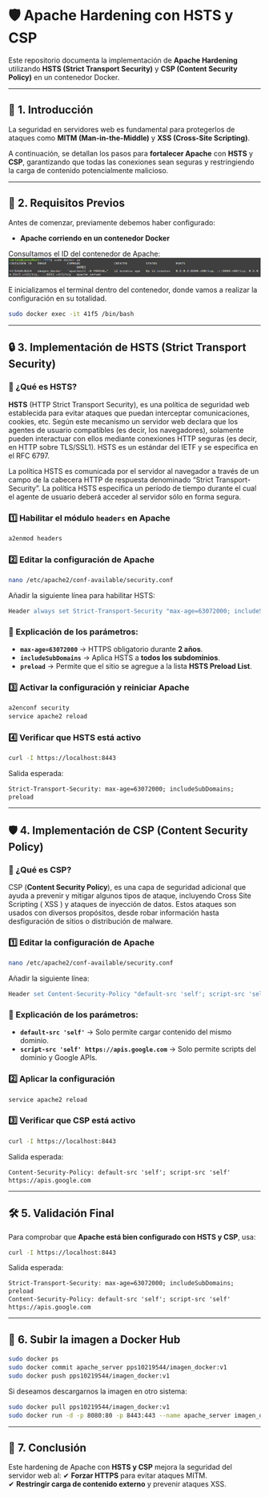 # 🛡️ Apache Hardening con HSTS y CSP

Este repositorio documenta la implementación de **Apache Hardening** utilizando **HSTS (Strict Transport Security)** y **CSP (Content Security Policy)** en un contenedor Docker.

---

## 📌 1. Introducción

La seguridad en servidores web es fundamental para protegerlos de ataques como **MITM (Man-in-the-Middle)** y **XSS (Cross-Site Scripting)**.  

A continuación, se detallan los pasos para **fortalecer Apache** con **HSTS** y **CSP**, garantizando que todas las conexiones sean seguras y restringiendo la carga de contenido potencialmente malicioso.

---

## 🚀 2. Requisitos Previos

Antes de comenzar, previamente debemos haber configurado:
- **Apache corriendo en un contenedor Docker**

Consultamos el ID del contenedor de Apache:
![ID del contenedor de Apache](assets/PPS_Dockerps.png) 

E inicializamos el terminal dentro del contenedor, donde vamos a realizar la configuración en su totalidad.
```bash
sudo docker exec -it 41f5 /bin/bash
```

---

## 🔒 3. Implementación de HSTS (Strict Transport Security)

### 📌 ¿Qué es HSTS?

**HSTS** (HTTP Strict Transport Security), es una política de seguridad web establecida para evitar ataques que puedan interceptar comunicaciones, cookies, etc. Según este mecanismo un servidor web declara que los agentes de usuario compatibles (es decir, los navegadores), solamente pueden interactuar con ellos mediante conexiones HTTP seguras (es decir, en HTTP sobre TLS/SSL1). HSTS es un estándar del IETF y se especifica en el RFC 6797.

La política HSTS es comunicada por el servidor al navegador a través de un campo de la cabecera HTTP de respuesta denominado “Strict Transport-Security”. La política HSTS especifica un período de tiempo durante el cual el agente de usuario deberá acceder al servidor sólo en forma segura.

### **1️⃣ Habilitar el módulo `headers` en Apache**
```bash
a2enmod headers
```

### **2️⃣ Editar la configuración de Apache**
```bash
nano /etc/apache2/conf-available/security.conf
```

Añadir la siguiente línea para habilitar HSTS:

```apache
Header always set Strict-Transport-Security "max-age=63072000; includeSubDomains; preload"
```

### 📌 Explicación de los parámetros:
- **`max-age=63072000`** → HTTPS obligatorio durante **2 años**.
- **`includeSubDomains`** → Aplica HSTS a **todos los subdominios**.
- **`preload`** → Permite que el sitio se agregue a la lista **HSTS Preload List**.

### **3️⃣ Activar la configuración y reiniciar Apache**
```bash
a2enconf security
service apache2 reload
```

### **4️⃣ Verificar que HSTS está activo**
```bash
curl -I https://localhost:8443
```

Salida esperada:
```
Strict-Transport-Security: max-age=63072000; includeSubDomains; preload
```

---

## 🛡️ 4. Implementación de CSP (Content Security Policy)

### 📌 ¿Qué es CSP?

CSP (**Content Security Policy**), es una capa de seguridad adicional que ayuda a prevenir y mitigar algunos tipos de ataque, incluyendo Cross Site Scripting ( XSS ) y ataques de inyección de datos. Estos ataques son usados con diversos propósitos, desde robar información hasta desfiguración de sitios o distribución de malware.

### **1️⃣ Editar la configuración de Apache**
```bash
nano /etc/apache2/conf-available/security.conf
```

Añadir la siguiente línea:

```apache
Header set Content-Security-Policy "default-src 'self'; script-src 'self' https://apis.google.com"
```

### 📌 Explicación de los parámetros:
- **`default-src 'self'`** → Solo permite cargar contenido del mismo dominio.
- **`script-src 'self' https://apis.google.com`** → Solo permite scripts del dominio y Google APIs.

### **2️⃣ Aplicar la configuración**
```bash
service apache2 reload
```

### **3️⃣ Verificar que CSP está activo**
```bash
curl -I https://localhost:8443
```

Salida esperada:
```
Content-Security-Policy: default-src 'self'; script-src 'self' https://apis.google.com
```

---

## 🛠️ 5. Validación Final

Para comprobar que **Apache está bien configurado con HSTS y CSP**, usa:

```bash
curl -I https://localhost:8443
```

Salida esperada:
```
Strict-Transport-Security: max-age=63072000; includeSubDomains; preload
Content-Security-Policy: default-src 'self'; script-src 'self' https://apis.google.com
```

---

## 📌 6. Subir la imagen a Docker Hub

```bash
sudo docker ps
sudo docker commit apache_server pps10219544/imagen_docker:v1
sudo docker push pps10219544/imagen_docker:v1
```

Si deseamos descargarnos la imagen en otro sistema:
```bash
sudo docker pull pps10219544/imagen_docker:v1
sudo docker run -d -p 8080:80 -p 8443:443 --name apache_server imagen_docker
```

---

## 📌 7. Conclusión

Este hardening de Apache con **HSTS y CSP** mejora la seguridad del servidor web al:
✔ **Forzar HTTPS** para evitar ataques MITM.  
✔ **Restringir carga de contenido externo** y prevenir ataques XSS.  
